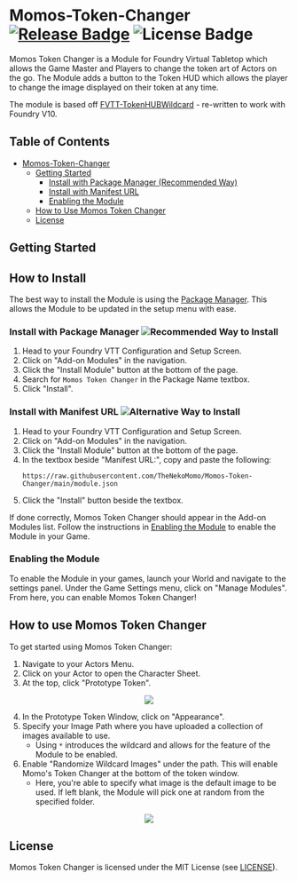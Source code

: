 # Momos-Token-Changer [![Release Badge](https://img.shields.io/github/v/release/TheNekoMomo/Momos-Token-Changer)](https://github.com/TheNekoMomo/Momos-Token-Changer/releases) ![License Badge](https://img.shields.io/github/license/TheNekoMomo/Momos-Token-Changer)

Momos Token Changer is a Module for Foundry Virtual Tabletop which allows the Game Master and Players to change the token art of Actors on the go. The Module adds a button to the Token HUD which allows the player to change the image displayed on their token at any time.

The module is based off [FVTT-TokenHUBWildcard](https://github.com/javieros105/FVTT-TokenHUDWildcard) - re-written to work with Foundry V10.

## Table of Contents

* [Momos-Token-Changer](#momos-token-changer-release-badge-license-badge)
  * [Getting Started](#getting-started)
    * [Install with Package Manager (Recommended Way)](#install-with-package-manager-recommended-way-to-install)
    * [Install with Manifest URL](#install-with-manifest-url)
    * [Enabling the Module](#enabling-the-module)
  * [How to Use Momos Token Changer](#how-to-use-momos-token-changer)
  * [License](#license)

## Getting Started

## How to Install
The best way to install the Module is using the [Package Manager](#install-with-package-manager-recommended-way-to-install). This allows the Module to be updated in the setup menu with ease.

### Install with Package Manager ![Recommended Way to Install](https://img.shields.io/badge/-Recommended%20Way-blue)

1. Head to your Foundry VTT Configuration and Setup Screen.
2. Click on "Add-on Modules" in the navigation.
3. Click the "Install Module" button at the bottom of the page.
4. Search for ```Momos Token Changer``` in the Package Name textbox.
5. Click "Install".

### Install with Manifest URL ![Alternative Way to Install](https://img.shields.io/badge/-Alternative%20Way-orange)

1. Head to your Foundry VTT Configuration and Setup Screen.
2. Click on "Add-on Modules" in the navigation.
3. Click the "Install Module" button at the bottom of the page.
4. In the textbox beside "Manifest URL:", copy and paste the following:
    ```TEXT
    https://raw.githubusercontent.com/TheNekoMomo/Momos-Token-Changer/main/module.json
    ```
5. Click the "Install" button beside the textbox.
 
If done correctly, Momos Token Changer should appear in the Add-on Modules list. Follow the instructions in [Enabling the Module](#enabling-the-module) to enable the Module in your Game.


### Enabling the Module

To enable the Module in your games, launch your World and navigate to the settings panel. Under the Game Settings menu, click on "Manage Modules". From here, you can enable Momos Token Changer!

## How to use Momos Token Changer

To get started using Momos Token Changer:
1. Navigate to your Actors Menu.
2. Click on your Actor to open the Character Sheet.
3. At the top, click "Prototype Token".

<p align="center">
  <img src="https://i.imgur.com/dFLvvaQ.png" />
</p>

4. In the Prototype Token Window, click on "Appearance".
5. Specify your Image Path where you have uploaded a collection of images available to use.
    - Using ```*``` introduces the wildcard and allows for the feature of the Module to be enabled.
6. Enable "Randomize Wildcard Images" under the path. This will enable Momo's Token Changer at the bottom of the token window.
    - Here, you're able to specify what image is the default image to be used. If left blank, the Module will pick one at random from the specified folder.

<p align="center">
  <img src="https://i.imgur.com/F2jQssC.png" />
</p>


## License
Momos Token Changer is licensed under the MIT License (see [LICENSE](LICENSE)).